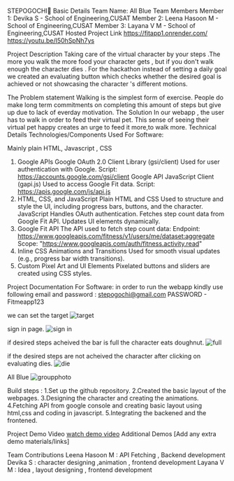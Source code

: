 STEPOGOCHI🎯
Basic Details
Team Name: All Blue
Team Members
Member 1: Devika S - School of Engineering,CUSAT
Member 2: Leena Hasoon M - School of Engineering,CUSAT
Member 3: Layana V M - School of Engineering,CUSAT
Hosted Project Link
https://fitapp1.onrender.com/
https://youtu.be/I50hSpNh7ys

Project Description
Taking care of the virtual character by your steps .The more you walk the more food your character gets , but if you don't walk enough the character dies .
For the hackathon instead of setting a daily goal we created an evaluating button which checks whether the desired goal is achieved or not showcasing the character 's different motions.

The Problem statement
Walking is the simplest form of exercise. People do make long term commitments on completing this amount of steps but give up due to lack of everday motivation.
The Solution
In our webapp , the user has to walk in order to feed their virtual pet. This sense of seeing their virtual pet happy creates an urge to feed it more,to walk more.
Technical Details
Technologies/Components Used
For Software:

Mainly plain HTML, Javascript , CSS

1. Google APIs
Google OAuth 2.0 Client Library (gsi/client)
Used for user authentication with Google.
Script: https://accounts.google.com/gsi/client
Google API JavaScript Client (gapi.js)
Used to access Google Fit data.
Script: https://apis.google.com/js/api.js
2. HTML, CSS, and JavaScript
Plain HTML and CSS
Used to structure and style the UI, including progress bars, buttons, and the character.
JavaScript
Handles OAuth authentication.
Fetches step count data from Google Fit API.
Updates UI elements dynamically.
3. Google Fit API
The API used to fetch step count data:
Endpoint: https://www.googleapis.com/fitness/v1/users/me/dataset:aggregate
Scope: "https://www.googleapis.com/auth/fitness.activity.read"
4. Inline CSS Animations and Transitions
Used for smooth visual updates (e.g., progress bar width transitions).
5. Custom Pixel Art and UI Elements
Pixelated buttons and sliders are created using CSS styles.



Project Documentation
For Software:
in order to run the webapp kindly use following email and password :
stepogochi@gmail.com
PASSWORD - Fitmeapp123

   we can set the target
  <img src="img2.png" alt="target">

   sign in page.
   <img src="img3.png" alt="sign in">

   

if desired steps acheived the bar is full the character eats doughnut.
<img src="img4.png" alt="full">

 if the desired steps are not acheived the character after clicking on evaluating dies.
 <img src="img1.png" alt="die">




All Blue 
<img src="group.jpg" alt="groupphoto">



Build steps :
1.Set up the github repository.
2.Created the basic layout of the webpages.
3.Designing the character and creating the animations.
4.Fetching API from google console and creating basic layout using html,css and coding in javascript.
5.Integrating the backened and the frontened.



Project Demo
Video
[watch demo video](https://youtu.be/I50hSpNh7ys)
Additional Demos
[Add any extra demo materials/links]

Team Contributions
Leena Hasoon M : API Fetching , Backend development
Devika S : character designing ,animation , frontend development
Layana V M : Idea , layout designing , frontend development